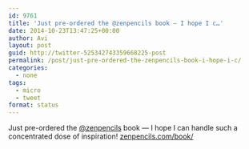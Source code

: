 ```yaml
---
id: 9761
title: 'Just pre-ordered the @zenpencils book — I hope I c…'
date: 2014-10-23T13:47:25+00:00
author: Avi
layout: post
guid: http://twitter-525342743359668225-post
permalink: /post/just-pre-ordered-the-zenpencils-book-i-hope-i-c/
categories:
  - none
tags:
  - micro
  - tweet
format: status
---
```

Just pre-ordered the [@zenpencils](http://twitter.com/zenpencils) book — I hope I can handle such a concentrated dose of inspiration! [zenpencils.com/book/](http://zenpencils.com/book/)